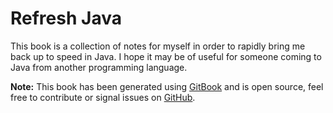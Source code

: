# Refresh Java

This book is a collection of notes for myself in order to rapidly bring me back up to speed in Java. I hope it may be of useful for someone coming to Java from another programming language.

**Note:** This book has been generated using [GitBook](http://www.gitbook.io) and is open source, feel free to contribute or signal issues on [GitHub](https://github.com/chappers/refresh-java).